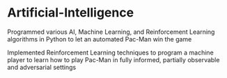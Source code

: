 # Artificial-Intelligence
Programmed various AI, Machine Learning, and Reinforcement Learning algorithms in Python to let an automated Pac-Man win the game 

Implemented Reinforcement Learning techniques to program a machine player to learn how to play Pac-Man in fully informed, partially observable and adversarial settings

